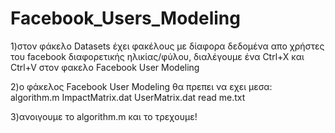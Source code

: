 # Facebook_Users_Modeling       

1)στον φάκελο Datasets έχει φακέλους με δίαφορα δεδομένα απο χρήστες του facebook διαφορετικής ηλικίας/φύλου, διαλέγουμε ένα Ctrl+X και Ctrl+V στον φακελο Facebook User Modeling

2)o φάκελος Facebook User Modeling θα πρεπει να εχει μεσα:   
algorithm.m
ImpactMatrix.dat
UserMatrix.dat
read me.txt

3)ανοιγουμε το algorithm.m και το τρεχουμε!

  











































